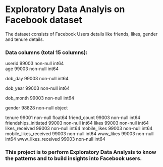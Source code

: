 # Exploratory Data Analyis on Facebook dataset
The dataset consists of Facebook Users details like friends, likes, gender and tenure details. 

### Data columns (total 15 columns): 

userid                   99003 non-null int64 \
age                      99003 non-null int64          

dob_day                  99003 non-null int64                      

dob_year                 99003 non-null int64

dob_month                99003 non-null int64         

gender                   98828 non-null object        

tenure                   99001 non-null float64
friend_count             99003 non-null int64
friendships_initiated    99003 non-null int64
likes                    99003 non-null int64
likes_received           99003 non-null int64
mobile_likes             99003 non-null int64
mobile_likes_received    99003 non-null int64
www_likes                99003 non-null int64
www_likes_received       99003 non-null int64


### This project is to perform Exploratory Data Analysis to know the patterns and to build insights into Facebook users.
